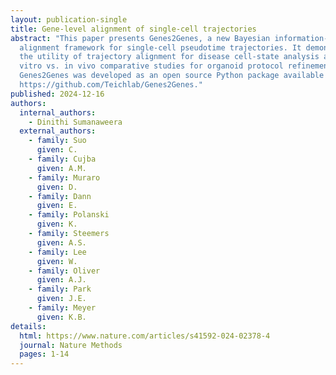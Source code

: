 ```yaml
---
layout: publication-single
title: Gene-level alignment of single-cell trajectories
abstract: "This paper presents Genes2Genes, a new Bayesian information-theoretic
  alignment framework for single-cell pseudotime trajectories. It demonstrates
  the utility of trajectory alignment for disease cell-state analysis and in
  vitro vs. in vivo comparative studies for organoid protocol refinement.
  Genes2Genes was developed as an open source Python package available at:
  https://github.com/Teichlab/Genes2Genes."
published: 2024-12-16
authors:
  internal_authors:
    - Dinithi Sumanaweera
  external_authors:
    - family: Suo
      given: C.
    - family: Cujba
      given: A.M.
    - family: Muraro
      given: D.
    - family: Dann
      given: E.
    - family: Polanski
      given: K.
    - family: Steemers
      given: A.S.
    - family: Lee
      given: W.
    - family: Oliver
      given: A.J.
    - family: Park
      given: J.E.
    - family: Meyer
      given: K.B.
details:
  html: https://www.nature.com/articles/s41592-024-02378-4
  journal: Nature Methods
  pages: 1-14
---
```

